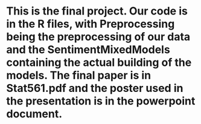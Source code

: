 # This is the final project. Our code is in the R files, with Preprocessing being the preprocessing of our data and the SentimentMixedModels containing the actual building of the models. The final paper is in Stat561.pdf and the poster used in the presentation is in the powerpoint document.
